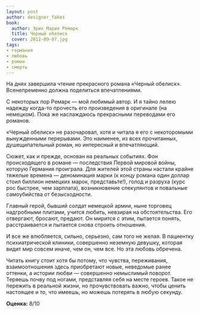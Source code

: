 ```yaml
---
layout: post
author: designer_fakes
book:
  author: Эрих Мария Ремарк
  title: Черный обелиск
  cover: 2012-09-07.jpg
tags:
- германия
- любовь
- роман
- смерть
---
```


На днях завершила чтение прекрасного романа «Черный обелиск». Всенепременно должна поделиться впечатлениями.

С некоторых пор Ремарк — мой любимый автор. И я тайно лелею надежду когда-то прочесть его произведения в оригинале (на немецком). Пока же наслаждаюсь прекрасными переводами его романов.

«Черный обелиск» не разочаровал, хотя и читала я его с некоторомыми вынужденными перерывами. Это наименее, из всех прочитанных, душещипательный роман, но интересный и впечатляющий.

Сюжет, как и прежде, основан на реальных событиях. Фон происходящего в романе — последствия Первой мировой войны, которую Германия проиграла. Для жителей этой страны настали крайне тяжелые времена — деноминация марки (к концу романа один доллар стоил биллион немецких марок, представьте!), голод и разруха (курс рос быстрее, чем зарплата), возникновение спекулянтов и повальные самоубийства от безысходности.

Главный герой, бывший солдат немецкой армии, ныне торговец надгробными плитами, учится любить, невзирая на обстоятельства. Его отвергают, бросают, предают. Он мирится с этим, пытается понять, расстраивается и пытается снова строить отношения.

И все же влюбляется, сильно, серьезно, сам того не желая. В пациентку психиатрической клиники, совершенно неземную девушку, которая видит мир совсем иначе, чем он, чем все. Но эта любовь обречена.

Читать книгу стоит хотя бы потому, что чувства, переживания, взаимоотношения здесь приобретают новые, неведомые ранее оттенки, а истории любви — совершенно немыслимый поворот. Теряешь почву под ногами, представляя себя на месте героев. Такое не пережить в реальной жизни, но прочувствовать важно, чтобы ценить настоящее и то, что имеешь, но можешь потерять в любую секунду.

**Оценка:** 8/10
